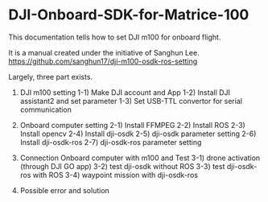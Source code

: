 # DJI-Onboard-SDK-for-Matrice-100

This documentation tells how to set DJI m100 for onboard flight.

It is a manual created under the initiative of Sanghun Lee.
https://github.com/sanghun17/dji-m100-osdk-ros-setting

Largely, three part exists.

1. DJI m100 setting
1-1) Make DJI account and App
1-2) Install DJI assistant2 and set parameter
1-3) Set USB-TTL convertor for serial communication

2. Onboard computer setting
  2-1) Install FFMPEG
  2-2) Install ROS
  2-3) Install opencv
2-4) Install dji-osdk
2-5) dji-osdk parameter setting
2-6) Install dji-osdk-ros
2-7) dji-osdk-ros parameter setting

3. Connection Onboard computer with m100 and Test
3-1) drone activation (through DJI GO app)
3-2) test dji-osdk without ROS
3-3) test dji-osdk-ros with ROS
3-4) waypoint mission with dji-osdk-ros

4. Possible error and solution
